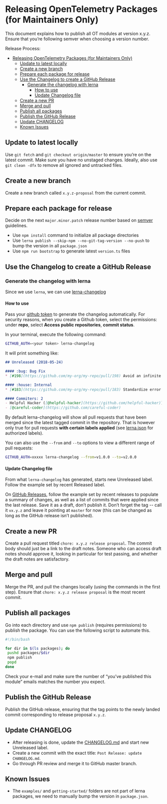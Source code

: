 # Releasing OpenTelemetry Packages (for Maintainers Only)

This document explains how to publish all OT modules at version x.y.z. Ensure that you’re following semver when choosing a version number.

Release Process:

- [Releasing OpenTelemetry Packages (for Maintainers Only)](#releasing-opentelemetry-packages-for-maintainers-only)
  - [Update to latest locally](#update-to-latest-locally)
  - [Create a new branch](#create-a-new-branch)
  - [Prepare each package for release](#prepare-each-package-for-release)
  - [Use the Changelog to create a GitHub Release](#use-the-changelog-to-create-a-github-release)
    - [Generate the changelog with lerna](#generate-the-changelog-with-lerna)
      - [How to use](#how-to-use)
      - [Update Changelog file](#update-changelog-file)
  - [Create a new PR](#create-a-new-pr)
  - [Merge and pull](#merge-and-pull)
  - [Publish all packages](#publish-all-packages)
  - [Publish the GitHub Release](#publish-the-github-release)
  - [Update CHANGELOG](#update-changelog)
  - [Known Issues](#known-issues)

## Update to latest locally

Use `git fetch` and `git checkout origin/master` to ensure you’re on the latest commit. Make sure you have no unstaged changes. Ideally, also use `git clean -dfx` to remove all ignored and untracked files.

## Create a new branch

Create a new branch called `x.y.z-proposal` from the current commit.

## Prepare each package for release

Decide on the next `major.minor.patch` release number based on [semver](http://semver.org/) guidelines.

- Use `npm install` command to initialize all package directories
- Use `lerna publish --skip-npm --no-git-tag-version --no-push` to bump the version in all `package.json`
- Use `npm run bootstrap` to generate latest `version.ts` files

## Use the Changelog to create a GitHub Release

### Generate the changelog with lerna

Since we use `lerna`, we can use [lerna-changelog](https://github.com/lerna/lerna-changelog#lerna-changelog)

#### How to use

Pass your [github token](https://help.github.com/en/articles/creating-a-personal-access-token-for-the-command-line) to generate the changelog automatically.
For security reasons, when you create a Github token, select the permissions: under **repo**, select **Access public repositories**, **commit status**.

In your terminal, execute the following command:

```bash
GITHUB_AUTH=<your token> lerna-changelog
```

It will print something like:

```md
## Unreleased (2018-05-24)

#### :bug: Bug Fix
* [#198](https://github.com/my-org/my-repo/pull/198) Avoid an infinite loop ([@helpful-hacker](https://github.com/helpful-hacker))

#### :house: Internal
* [#183](https://github.com/my-org/my-repo/pull/183) Standardize error messages ([@careful-coder](https://github.com/careful-coder))

#### Commiters: 2
- Helpful Hacker ([@helpful-hacker](https://github.com/helpful-hacker))
- [@careful-coder](https://github.com/careful-coder)
```

By default lerna-changelog will show all pull requests that have been merged since the latest tagged commit in the repository. That is however only true for pull requests **with certain labels applied** (see [lerna.json](lerna.json) for authorized labels).

You can also use the `--from` and `--to` options to view a different range of pull requests:

```sh
GITHUB_AUTH=xxxxx lerna-changelog --from=v1.0.0 --to=v2.0.0
```

#### Update Changelog file

From what `lerna-changelog` has generated, starts new Unreleased label. Follow the example set by recent Released label.

On [GitHub Releases](https://github.com/open-telemetry/opentelemetry-js/releases), follow the example set by recent releases to populate a summary of changes, as well as a list of commits that were applied since the last release. Save it as a draft, don’t publish it. Don’t forget the tag -- call it `vx.y.z` and leave it pointing at `master` for now (this can be changed as long as the GitHub release isn’t published).

## Create a new PR

Create a pull request titled `chore: x.y.z release proposal`. The commit body should just be a link to the draft notes. Someone who can access draft notes should approve it, looking in particular for test passing, and whether the draft notes are satisfactory.

## Merge and pull

Merge the PR, and pull the changes locally (using the commands in the first step). Ensure that `chore: x.y.z release proposal` is the most recent commit.

## Publish all packages

Go into each directory and use `npm publish` (requires permissions) to publish the package. You can use the following script to automate this.

```bash
#!/bin/bash

for dir in $(ls packages); do
 pushd packages/$dir
 npm publish
 popd
done
```

Check your e-mail and make sure the number of “you’ve published this module” emails matches the number you expect.

## Publish the GitHub Release

Publish the GitHub release, ensuring that the tag points to the newly landed commit corresponding to release proposal `x.y.z`.

## Update CHANGELOG

- After releasing is done, update the [CHANGELOG.md](https://github.com/open-telemetry/opentelemetry-js/blob/master/CHANGELOG.md) and start new Unreleased label.
- Create a new commit with the exact title: `Post Release: update CHANGELOG.md`.
- Go through PR review and merge it to GitHub master branch.

## Known Issues

- The `examples/` and `getting-started/` folders are not part of lerna packages, we need to manually bump the version in `package.json`.
